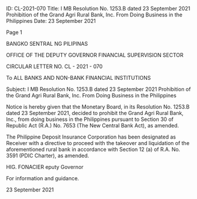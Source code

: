 ID: CL-2021-070
Title: I MB Resolution No. 1253.B dated 23 September 2021 Prohibition of the Grand Agri Rural Bank, Inc. From Doing Business in the Philippines
Date: 23 September 2021

Page 1

BANGKO SENTRAL NG PILIPINAS

OFFICE OF THE DEPUTY GOVERNOR FINANCIAL SUPERVISION SECTOR

CIRCULAR LETTER NO. CL - 2021 - 070

To ALL BANKS AND NON-BANK FINANCIAL INSTITUTIONS

Subject: I MB Resolution No. 1253.B dated 23 September 2021 Prohibition of the Grand Agri Rural Bank, Inc. From Doing Business in the Philippines

Notice is hereby given that the Monetary Board, in its Resolution No. 1253.B dated 23 September 2021, decided to prohibit the Grand Agri Rural Bank, Inc., from doing business in the Philippines pursuant to Section 30 of Republic Act (R.A.) No. 7653 (The New Central Bank Act), as amended.

The Philippine Deposit Insurance Corporation has been designated as Receiver with a directive to proceed with the takeover and liquidation of the aforementioned rural bank in accordance with Section 12 (a) of R.A. No. 3591 (PDIC Charter), as amended.

HIG. FONACIER eputy Governor

For information and guidance.

23 September 2021